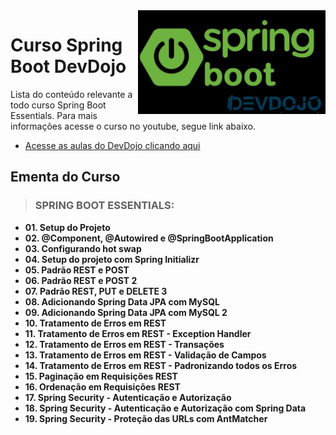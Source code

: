 <img src="src/img/springdevdojo.jpeg" align="right" width="300">

# Curso Spring Boot DevDojo

Lista do conteúdo relevante a todo curso Spring Boot Essentials. Para mais informações acesse o curso no youtube, segue link abaixo.
* [Acesse as aulas do DevDojo clicando aqui](https://www.youtube.com/watch?v=R-F-UcDo_5I&list=PL62G310vn6nF3gssjqfCKLpTK2sZJ_a_1)

## Ementa do Curso

> ### SPRING BOOT ESSENTIALS:

- **01. Setup do Projeto**
- **02. @Component, @Autowired e @SpringBootApplication**
- **03. Configurando hot swap**
- **04. Setup do projeto com Spring Initializr**
- **05. Padrão REST e POST**
- **06. Padrão REST e POST 2**
- **07. Padrão REST, PUT e DELETE 3**
- **08. Adicionando Spring Data JPA com MySQL**
- **09. Adicionando Spring Data JPA com MySQL 2**
- **10. Tratamento de Erros em REST**
- **11. Tratamento de Erros em REST - Exception Handler**
- **12. Tratamento de Erros em REST - Transações**
- **13. Tratamento de Erros em REST - Validação de Campos**
- **14. Tratamento de Erros em REST - Padronizando todos os Erros**
- **15. Paginação em Requisições REST**
- **16. Ordenação em Requisições REST**
- **17. Spring Security - Autenticação e Autorização**
- **18. Spring Security - Autenticação e Autorização com Spring Data**
- **19. Spring Security - Proteção das URLs com AntMatcher**

